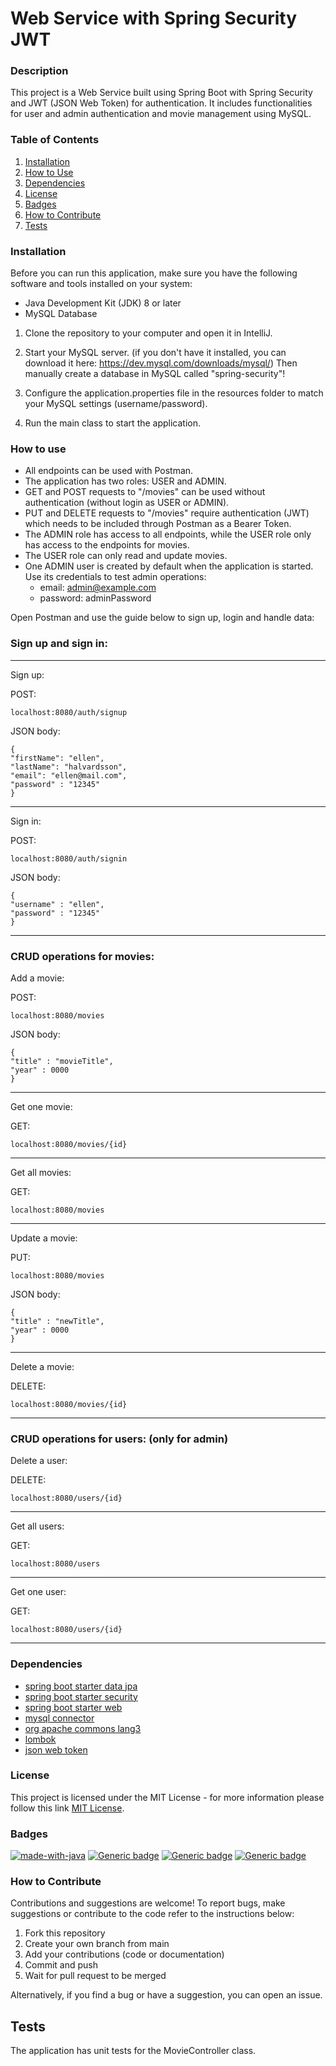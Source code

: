 # Web Service with Spring Security JWT

### Description

This project is a Web Service built using Spring Boot with Spring Security and JWT (JSON Web Token) for authentication. It includes functionalities for user and admin authentication and movie management using MySQL.

### Table of Contents

1. [Installation](#installation)
2. [How to Use](#how-to-use)
3. [Dependencies](#dependencies)
4. [License](#license)
5. [Badges](#badges)
6. [How to Contribute](#how-to-contribute)
7. [Tests](#tests)


### Installation
Before you can run this application, make sure you have the following software and tools installed on your system:

* Java Development Kit (JDK) 8 or later
* MySQL Database

1. Clone the repository to your computer and open it in IntelliJ.

2. Start your MySQL server. (if you don't have it installed, you can download it here: https://dev.mysql.com/downloads/mysql/)
   Then manually create a database in MySQL called "spring-security"!

3. Configure the application.properties file in the resources folder to match your MySQL settings (username/password).

4. Run the main class to start the application.

### How to use

* All endpoints can be used with Postman. 
* The application has two roles: USER and ADMIN.
* GET and POST requests to "/movies" can be used without authentication (without login as USER or ADMIN).
* PUT and DELETE requests to "/movies" require authentication (JWT) which needs to be included through Postman as a Bearer Token.
* The ADMIN role has access to all endpoints, while the USER role only has access to the endpoints for movies.
* The USER role can only read and update movies.
* One ADMIN user is created by default when the application is started. Use its credentials to test admin operations:
  * email: admin@example.com
  * password: adminPassword

Open Postman and use the guide below to sign up, login and handle data:

### Sign up and sign in:

----------------------------

Sign up:

POST:
```
localhost:8080/auth/signup
```

JSON body:
```
{
"firstName": "ellen",
"lastName": "halvardsson",
"email": "ellen@mail.com",
"password" : "12345"
}
```
----------------------------

Sign in:

POST:
```
localhost:8080/auth/signin 
```

JSON body:
```
{
"username" : "ellen",
"password" : "12345"
}
```
----------------------------
### CRUD operations for movies:

Add a movie:

POST:
```
localhost:8080/movies
```

JSON body:
```
{
"title" : "movieTitle",
"year" : 0000
}
```
----------------------------

Get one movie:

GET:
```
localhost:8080/movies/{id}
```
----------------------------

Get all movies:

GET:
```
localhost:8080/movies
```
----------------------------

Update a movie:

PUT:
```
localhost:8080/movies
```

JSON body:
```
{
"title" : "newTitle",
"year" : 0000
}
```
----------------------------
Delete a movie:

DELETE:
```
localhost:8080/movies/{id}
```
----------------------------

### CRUD operations for users: (only for admin)

Delete a user:

DELETE:
```
localhost:8080/users/{id}
```
----------------------------

Get all users:

GET:
```
localhost:8080/users
```

----------------------------

Get one user:

GET:
```
localhost:8080/users/{id}
```
----------------------------

### Dependencies

* [spring boot starter data jpa](https://mvnrepository.com/artifact/org.springframework.boot/spring-boot-starter-data-jpa/3.2.0)
* [spring boot starter security](https://mvnrepository.com/artifact/org.springframework.boot/spring-boot-starter-security/3.2.0)
* [spring boot starter web](https://mvnrepository.com/artifact/org.springframework.boot/spring-boot-starter-web)
* [mysql connector](https://mvnrepository.com/artifact/com.mysql/mysql-connector-j)
* [org apache commons lang3](https://mvnrepository.com/artifact/org.apache.commons/commons-lang3/3.14.0)
* [lombok](https://mvnrepository.com/artifact/org.projectlombok/lombok/1.18.30)
* [json web token](https://mvnrepository.com/artifact/org.openidentityplatform.commons/json-web-token/2.1.1)

### License
This project is licensed under the MIT License - for more information please follow this link [MIT License](https://choosealicense.com/licenses/mit/).

### Badges

[![made-with-java](https://img.shields.io/badge/Made%20with-Java-1f425f.svg)](https://www.java.com)
[![Generic badge](https://img.shields.io/badge/Made%20with-SpringBoot-1f425f.svg)](https://shields.io/)
[![Generic badge](https://img.shields.io/badge/Made%20with-MySQL-1f425f.svg)](https://shields.io/)
[![Generic badge](https://img.shields.io/badge/Made%20with-Maven-1f425f.svg)](https://shields.io/)

### How to Contribute
Contributions and suggestions are welcome! To report bugs, make suggestions or contribute to the code refer to the instructions below:

1. Fork this repository
2. Create your own branch from main
3. Add your contributions (code or documentation)
4. Commit and push
5. Wait for pull request to be merged

Alternatively, if you find a bug or have a suggestion, you can open an issue.

## Tests

The application has unit tests for the MovieController class.


